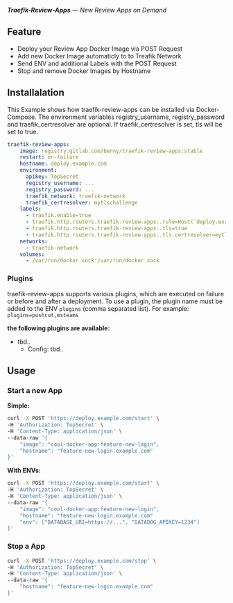 _**Traefik-Review-Apps** — New Review Apps on Demand_

## Feature
* Deploy your Review App Docker Image via POST Request
* Add new Docker Image automaticly to to Treafik Network
* Send ENV and additional Labels with the POST Request
* Stop and remove Docker Images by Hostname

## Installalation
This Example shows how traefik-review-apps can be installed via Docker-Compose.
The environment variables registry_username, registry_password and traefik_certresolver are optional.
If traefik_certresolver is set, tls will be set to true.

```YAML
traefik-review-apps:
    image: registry.gitlab.com/benny/traefik-review-apps:stable
    restart: on-failure
    hostname: deploy.example.com
    environment:
      apikey: TopSecret
      registry_username: ...
      registry_password: ...
      traefik_network: traefik-network
      traefik_certresolver: mytlschallenge
    labels:
      - traefik.enable=true
      - traefik.http.routers.traefik-review-apps:.rule=Host(`deploy.example.com`)
      - traefik.http.routers.traefik-review-apps:.tls=true
      - traefik.http.routers.traefik-review-apps:.tls.certresolver=mytlschallenge
    networks:
      - traefik-network
    volumes:
      - /var/run/docker.sock:/var/run/docker.sock
```

### Plugins
traefik-review-apps supports various plugins, which are executed on failure or before and after a deployment.
To use a plugin, the plugin name must be added to the ENV `plugins` (comma separated list). For example: `plugins=pushcut,msteams`

**the following plugins are available:**
* tbd..
  * Config: tbd..

## Usage

### Start a new App
**Simple:**
```bash
curl -X POST 'https://deploy.example.com/start' \
-H 'Authorization: TopSecret' \
-H 'Content-Type: application/json' \
--data-raw '{
    "image": "cool-docker-app:feature-new-login",
    "hostname": "feature-new-login.example.com"
}'
```

**With ENVs:**
```bash
curl -X POST 'https://deploy.example.com/start' \
-H 'Authorization: TopSecret' \
-H 'Content-Type: application/json' \
--data-raw '{
    "image": "cool-docker-app:feature-new-login",
    "hostname": "feature-new-login.example.com"
    "env": ["DATABASE_URI=https://...", "DATADOG_APIKEY=1234"]
}'

```

### Stop a App
```bash
curl -X POST 'https://deploy.example.com/stop' \
-H 'Authorization: TopSecret' \
-H 'Content-Type: application/json' \
--data-raw '{
    "hostname": "feature-new-login.example.com"
}'

```
